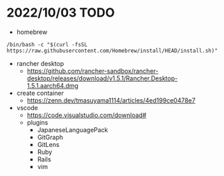 # 2022/10/03 TODO
- homebrew
```
/bin/bash -c "$(curl -fsSL https://raw.githubusercontent.com/Homebrew/install/HEAD/install.sh)"
```
- rancher desktop
  - https://github.com/rancher-sandbox/rancher-desktop/releases/download/v1.5.1/Rancher.Desktop-1.5.1.aarch64.dmg
- create container
  - https://zenn.dev/tmasuyama1114/articles/4ed199ce0478e7
- vscode
  - https://code.visualstudio.com/download#
  - plugins
    - JapaneseLanguagePack
    - GitGraph
    - GitLens
    - Ruby
    - Rails
    - vim
